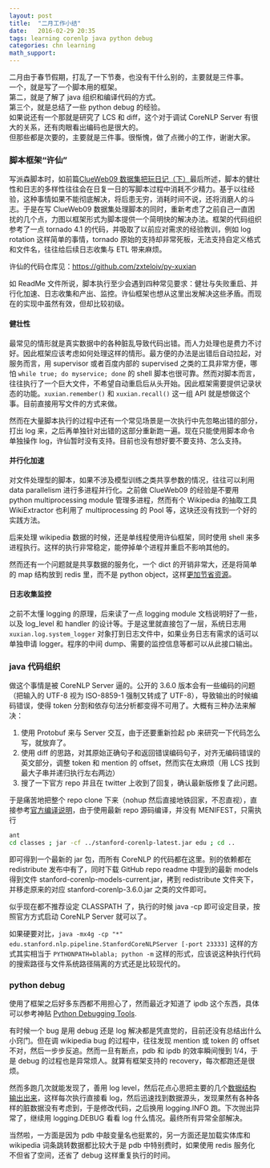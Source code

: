 ```yaml
---
layout: post
title:  "二月工作小结"
date:   2016-02-29 20:35
tags: learning corenlp java python debug 
categories: chn learning
math_support: 
---
```


二月由于春节假期，打乱了一下节奏，也没有干什么别的，主要就是三件事。  
一个，就是写了一个脚本用的框架。  
第二，就是了解了 java 组织和编译代码的方式。  
第三个，就是总结了一些 python debug 的经验。  
如果说还有一个那就是研究了 LCS 和 diff，这个对于调试 CoreNLP Server 有很大的关系，还有肉眼看出编码也是很大的。  
但那些都是次要的，主要就是三件事。很惭愧，做了点微小的工作，谢谢大家。

### 脚本框架“许仙”

写派森脚本时，如前篇[ClueWeb09 数据集把玩日记（下）](http://libzx.so/chn/learning/2016/01/29/play-with-clueweb09-and-facc1-2.html)最后所述，脚本的健壮性和日志的多样性往往会在日复一日的写脚本过程中消耗不少精力。基于以往经验，这种事情如果不能彻底解决，将后患无穷，消耗时间不说，还将消磨人的斗志。于是在写 ClueWeb09 数据集处理脚本的同时，重新考虑了之前自己一直困扰的几个点，力图以框架形式为脚本提供一个简明快的解决办法。框架的代码组织参考了一点 tornado 4.1 的代码，并吸取了以前应对需求的经验教训，例如 log rotation 这样简单的事情，tornado 原始的支持却非常死板，无法支持自定义格式和文件名，往往给后续日志收集与 ETL 带来麻烦。

许仙的代码仓库见：https://github.com/zxteloiv/py-xuxian

如 ReadMe 文件所说，脚本执行至少会遇到四种常见要求：健壮与失败重启、并行化加速、日志收集和产出、监控。许仙框架也想从这里出发解决这些矛盾。而现在的实现中虽然有效，但却比较初级。

#### 健壮性

最常见的情形就是真实数据中的各种脏乱导致代码出错。而人力处理也是费力不讨好。因此框架应该考虑如何处理这样的情形。最方便的办法是出错后自动拉起，对服务而言，用 supervisor 或者百度内部的 supervised 之类的工具非常方便，哪怕 `while true; do myservice; done` 的 shell 脚本也很可靠。然而对脚本而言，往往执行了一个巨大文件，不希望自动重启后从头开始。因此框架需要提供记录状态的功能。`xuxian.remember()` 和 `xuxian.recall()` 这一组 API 就是想做这个事。目前直接用写文件的方式来做。

然而在大量脚本执行的过程中还有一个常见场景是一次执行中先忽略出错的部分，打出 log 来，之后再单独针对出错的这部分重新跑一遍。现在只能使用脚本命令单独操作 log，许仙暂时没有支持。目前也没有想好要不要支持、怎么支持。

#### 并行化加速

对文件处理型的脚本，如果不涉及模型训练之类共享参数的情况，往往可以利用 data parallelism 进行多进程并行化。之前做 ClueWeb09 的经验是不要用 python multiprocessing module 管理多进程，然而有个 Wikipedia 的抽取工具 WikiExtractor 也利用了 multiprocessing 的 Pool 等，这块还没有找到一个好的实践方法。

后来处理 wikipedia 数据的时候，还是单线程使用许仙框架，同时使用 shell 来多进程执行。这样的执行非常稳定，能停掉单个进程并重启不影响其他的。

然而还有一个问题就是共享数据的服务化，一个 dict 的开销非常大，还是将简单的 map 结构放到 redis 里，而不是 python object，这样[更加节省资源](http://stackoverflow.com/questions/10264874/python-reducing-memory-usage-of-dictionary)。

#### 日志收集监控

之前不太懂 logging 的原理，后来读了一点 logging module 文档说明好了一些，以及 log_level 和 handler 的设计等。于是这里就直接包了一层，系统日志用 `xuxian.log.system_logger` 对象打到日志文件中，如果业务日志有需求的话可以单独申请 logger。程序的中间 dump、需要的监控信息等都可以从此接口输出。

### java 代码组织

做这个事情是被 CoreNLP Server 逼的。公开的 3.6.0 版本会有一些编码的问题（把输入的 UTF-8 视为 ISO-8859-1 强制又转成了 UTF-8），导致输出的时候编码错误，使得 token 分割和依存句法分析都变得不可用了。大概有三种办法来解决：

1. 使用 Protobuf 来与 Server 交互，由于还要重新捡起 pb 来研究一下代码怎么写，就放弃了。
2. 使用 diff 的思路，对其原始正确句子和返回错误编码句子，对齐无编码错误的英文部分，调整 token 和 mention 的 offset，然而实在太麻烦（用 LCS 找到最大子串并递归执行左右两边）
3. 搜了一下官方 repo 并且在 twitter 上收到了回复，确认最新版修复了此问题。

于是痛苦地把整个 repo clone 下来（nohup 然后直接地铁回家，不忍直视），直接参考[官方编译说明](http://stanfordnlp.github.io/CoreNLP/files/basic-compiling.txt)，由于使用最新 repo 源码编译，并没有 MENIFEST，只需执行

~~~ bash
ant
cd classes ; jar -cf ../stanford-corenlp-latest.jar edu ; cd ..
~~~

即可得到一个最新的 jar 包，而所有 CoreNLP 的代码都在这里。别的依赖都在 redistribute 发布中有了，同时下载 GitHub repo readme 中提到的最新 models 得到文件 stanford-corenlp-models-current.jar，拷到 redistribute 文件夹下，并移走原来的对应 stanford-corenlp-3.6.0.jar 之类的文件即可。

似乎现在都不推荐设定 CLASSPATH 了，执行的时候 java -cp 即可设定目录，按照官方方式启动 CoreNLP Server 就可以了。

如果硬要对比，`java -mx4g -cp "*" edu.stanford.nlp.pipeline.StanfordCoreNLPServer [-port 23333]` 这样的方式其实相当于 `PYTHONPATH=blabla; python -m` 这样的形式，应该说这种执行代码的搜索路径与文件系统路径隔离的方式还是比较现代的。

### python debug

使用了框架之后好多东西都不用担心了，然而最近才知道了 ipdb 这个东西，具体可以参考神贴 [Python Debugging Tools](https://blog.ionelmc.ro/2013/06/05/python-debugging-tools/).

有时候一个 bug 是用 debug 还是 log 解决都是凭直觉的，目前还没有总结出什么小窍门。但在调 wikipedia bug 的过程中，往往发现 mention 或 token 的 offset 不对，然后一步步反追。然而一旦有断点，pdb 和 ipdb 的效率瞬间慢到 1/4，于是 debug 的过程也是异常烦人。就算有框架支持的 recovery，每次都跑还是很烦。

然而多跑几次就能发现了，善用 log level，然后花点心思把主要的几个[数据结构输出出来](https://github.com/zxteloiv/wikipedia-scripts/blob/master/main.py#L100)，这样每次执行直接看 log，然后迅速找到数据源头，发现果然有各种各样的脏数据没有考虑到，于是修改代码，之后换用 logging.INFO 跑。下次抛出异常了，继续用 logging.DEBUG 看看 log 什么情况。最终所有异常全部解决。

当然啦，一方面是因为 pdb 中敲变量名也挺累的，另一方面还是加载实体库和 wikipedia 词条跳转数据都比较大于是 pdb 中特别费时，如果使用 redis 服务化不但省了空间，还省了 debug 这样重复执行的时间。


